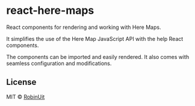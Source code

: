 # react-here-maps

React components for rendering and working with Here Maps.

It simplifies the use of the Here Map JavaScript API with the help React components.

The components can be imported and easily rendered. It also comes with seamless configuration and modifications.

## License

MIT © [RobinUit](https://github.com/RobinUit)

